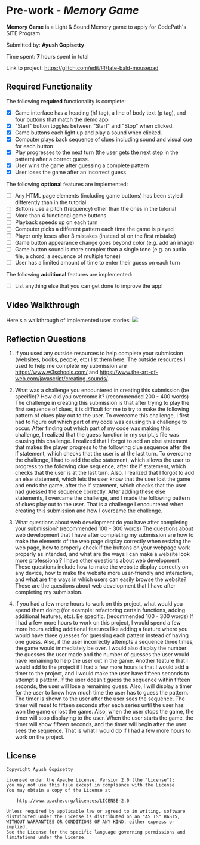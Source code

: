 # Pre-work - *Memory Game*

**Memory Game** is a Light & Sound Memory game to apply for CodePath's SITE Program. 

Submitted by: **Ayush Gopisetty**

Time spent: **7** hours spent in total

Link to project: https://glitch.com/edit/#!/fate-bald-mousepad

## Required Functionality

The following **required** functionality is complete:

* [x] Game interface has a heading (h1 tag), a line of body text (p tag), and four buttons that match the demo app
* [x] "Start" button toggles between "Start" and "Stop" when clicked. 
* [x] Game buttons each light up and play a sound when clicked. 
* [x] Computer plays back sequence of clues including sound and visual cue for each button
* [x] Play progresses to the next turn (the user gets the next step in the pattern) after a correct guess. 
* [x] User wins the game after guessing a complete pattern
* [x] User loses the game after an incorrect guess

The following **optional** features are implemented:

* [ ] Any HTML page elements (including game buttons) has been styled differently than in the tutorial
* [ ] Buttons use a pitch (frequency) other than the ones in the tutorial
* [ ] More than 4 functional game buttons
* [ ] Playback speeds up on each turn
* [ ] Computer picks a different pattern each time the game is played
* [ ] Player only loses after 3 mistakes (instead of on the first mistake)
* [ ] Game button appearance change goes beyond color (e.g. add an image)
* [ ] Game button sound is more complex than a single tone (e.g. an audio file, a chord, a sequence of multiple tones)
* [ ] User has a limited amount of time to enter their guess on each turn

The following **additional** features are implemented:

- [ ] List anything else that you can get done to improve the app!

## Video Walkthrough

Here's a walkthrough of implemented user stories:
![](http://g.recordit.co/2zEHozGS20.gif)


## Reflection Questions
1. If you used any outside resources to help complete your submission (websites, books, people, etc) list them here. 
The outside resources I used to help me complete my submission are https://www.w3schools.com/ and https://www.the-art-of-web.com/javascript/creating-sounds/.

2. What was a challenge you encountered in creating this submission (be specific)? How did you overcome it? (recommended 200 - 400 words) 
The challenge in creating this submission is that after trying to play the first sequence of clues, it is difficult for me to try to make the following pattern of clues play out to the user. To overcome this challenge, I first had to figure out which part of my code was causing this challenge to occur. After finding out which part of my code was making this challenge, I realized that the guess function in my script.js file was causing this challenge. I realized that I forgot to add an else statement that makes the player progress to the following clue sequence after the if statement, which checks that the user is at the last turn. To overcome the challenge, I had to add the else statement, which allows the user to progress to the following clue sequence, after the if statement, which checks that the user is at the last turn. Also, I realized that I forgot to add an else statement, which lets the user know that the user lost the game and ends the game, after the if statement, which checks that the user had guessed the sequence correctly. After adding these else statements, I overcame the challenge, and I made the following pattern of clues play out to the user. That is a challenge I encountered when creating this submission and how I overcame the challenge.

3. What questions about web development do you have after completing your submission? (recommended 100 - 300 words) 
The questions about web development that I have after completing my submission are how to make the elements of the web page display correctly when resizing the web page, how to properly check if the buttons on your webpage work properly as intended, and what are the ways I can make a website look more professional? I have other questions about web development. These questions include how to make the website display correctly on any device, how to make the website more user-friendly and interactive, and what are the ways in which users can easily browse the website? These are the questions about web development that I have after completing my submission.

4. If you had a few more hours to work on this project, what would you spend them doing (for example: refactoring certain functions, adding additional features, etc). Be specific. (recommended 100 - 300 words) 
If I had a few more hours to work on this project, I would spend a few more hours adding additional features like adding a feature where you would have three guesses for guessing each pattern instead of having one guess. Also, if the user incorrectly attempts a sequence three times, the game would immediately be over. I would also display the number the guesses the user made and the number of guesses the user would have remaining to help the user out in the game. Another feature that I would add to the project if I had a few more hours is that I would add a timer to the project, and I would make the user have fifteen seconds to attempt a pattern. If the user doesn't guess the sequence within fifteen seconds, the user will lose a remaining guess. Also, I will display a timer for the user to know how much time the user has to guess the pattern. The timer is shown to the user after the user sees the sequence. The timer will reset to fifteen seconds after each series until the user has won the game or lost the game. Also, when the user stops the game, the timer will stop displaying to the user. When the user starts the game, the timer will show fifteen seconds, and the timer will begin after the user sees the sequence. That is what I would do if I had a few more hours to work on the project.



## License

    Copyright Ayush Gopisetty

    Licensed under the Apache License, Version 2.0 (the "License");
    you may not use this file except in compliance with the License.
    You may obtain a copy of the License at

        http://www.apache.org/licenses/LICENSE-2.0

    Unless required by applicable law or agreed to in writing, software
    distributed under the License is distributed on an "AS IS" BASIS,
    WITHOUT WARRANTIES OR CONDITIONS OF ANY KIND, either express or implied.
    See the License for the specific language governing permissions and
    limitations under the License.
